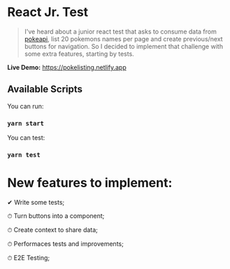# React Jr. Test

> I've heard about a junior react test that asks to consume data from [pokeapi](https://pokeapi.co/), list 20 pokemons names per page and create previous/next buttons for navigation. So I decided to implement that challenge with some extra features, starting by tests.

**Live Demo:** https://pokelisting.netlify.app

## Available Scripts

You can run:

### `yarn start`

You can test:

### `yarn test`

# New features to implement:

✔︎ Write some tests;

⏱ Turn buttons into a component;

⏱ Create context to share data;

⏱ Performaces tests and improvements;

⏱ E2E Testing;
